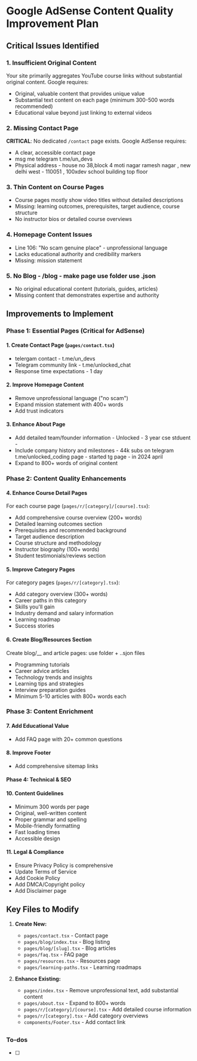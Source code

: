 <!-- 414cd1a5-4a99-456e-9def-572478d16f33 6f13e865-6527-4be2-ba0d-a0b8502644c6 -->
# Google AdSense Content Quality Improvement Plan

## Critical Issues Identified

### 1. **Insufficient Original Content**

Your site primarily aggregates YouTube course links without substantial original content. Google requires:

- Original, valuable content that provides unique value
- Substantial text content on each page (minimum 300-500 words recommended)
- Educational value beyond just linking to external videos

### 2. **Missing Contact Page**

**CRITICAL**: No dedicated `/contact` page exists. Google AdSense requires:

- A clear, accessible contact page
- msg me telegram t.me/un_devs
- Physical address - house no 38,block 4 moti nagar ramesh nagar , new delhi west - 110051 , 100xdev school building top floor

### 3. **Thin Content on Course Pages**

- Course pages mostly show video titles without detailed descriptions
- Missing: learning outcomes, prerequisites, target audience, course structure
- No instructor bios or detailed course overviews

### 4. **Homepage Content Issues**

- Line 106: "No scam genuine place" - unprofessional language
- Lacks educational authority and credibility markers
- Missing: mission statement

### 5. **No Blog - /blog - make page use folder use .json** 

- No original educational content (tutorials, guides, articles)
- Missing content that demonstrates expertise and authority

## Improvements to Implement

### Phase 1: Essential Pages (Critical for AdSense)

#### 1. Create Contact Page (`pages/contact.tsx`)

- telergam contact - t.me/un_devs
- Telegram community link - t.me/unlocked_chat
- Response time expectations - 1 day 

#### 2. Improve Homepage Content

- Remove unprofessional language ("no scam")
- Expand mission statement with 400+ words
- Add trust indicators

#### 3. Enhance About Page

- Add detailed team/founder information - Unlocked - 3 year cse stduent -
- Include company history and milestones - 44k subs on telegram t.me/unlocked_coding page - started tg page - in 2024 april 
- Expand to 800+ words of original content

### Phase 2: Content Quality Enhancements

#### 4. Enhance Course Detail Pages

For each course page (`pages/r/[category]/[course].tsx`):

- Add comprehensive course overview (200+ words)
- Detailed learning outcomes section
- Prerequisites and recommended background
- Target audience description
- Course structure and methodology
- Instructor biography (100+ words)
- Student testimonials/reviews section

#### 5. Improve Category Pages

For category pages (`pages/r/[category].tsx`):

- Add category overview (300+ words)
- Career paths in this category
- Skills you'll gain
- Industry demand and salary information
- Learning roadmap
- Success stories

#### 6. Create Blog/Resources Section

Create blog/__ and article pages: use folder + ..sjon files

- Programming tutorials
- Career advice articles
- Technology trends and insights
- Learning tips and strategies
- Interview preparation guides
- Minimum 5-10 articles with 800+ words each

### Phase 3: Content Enrichment

#### 7. Add Educational Value

- Add FAQ page with 20+ common questions

#### 8. Improve Footer

- Add comprehensive sitemap links

#### Phase 4: Technical & SEO

#### 10. Content Guidelines

- Minimum 300 words per page
- Original, well-written content
- Proper grammar and spelling
- Mobile-friendly formatting
- Fast loading times
- Accessible design

#### 11. Legal & Compliance

- Ensure Privacy Policy is comprehensive
- Update Terms of Service
- Add Cookie Policy
- Add DMCA/Copyright policy
- Add Disclaimer page

## Key Files to Modify

1. **Create New:**

   - `pages/contact.tsx` - Contact page
   - `pages/blog/index.tsx` - Blog listing
   - `pages/blog/[slug].tsx` - Blog articles
   - `pages/faq.tsx` - FAQ page
   - `pages/resources.tsx` - Resources page
   - `pages/learning-paths.tsx` - Learning roadmaps

2. **Enhance Existing:**

   - `pages/index.tsx` - Remove unprofessional text, add substantial content
   - `pages/about.tsx` - Expand to 800+ words
   - `pages/r/[category]/[course].tsx` - Add detailed course information
   - `pages/r/[category].tsx` - Add category overviews
   - `components/Footer.tsx` - Add contact link

## 

### To-dos

- [ ] 